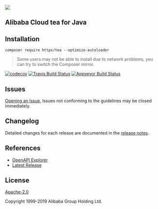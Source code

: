 
![](https://aliyunsdk-pages.alicdn.com/icons/AlibabaCloud.svg)

## Alibaba Cloud tea for Java

## Installation
```
composer require httpx/tea --optimize-autoloader
```
> Some users may not be able to install due to network problems, you can try to switch the Composer mirror.


[![codecov](https://codecov.io/gh/aliyun/tea-java/branch/master/graph/badge.svg)](https://codecov.io/gh/aliyun/tea-java)
[![Travis Build Status](https://travis-ci.org/aliyun/tea-java.svg?branch=master)](https://travis-ci.org/aliyun/tea-java)
[![Appveyor Build Status](https://ci.appveyor.com/api/projects/status/6jxpwmhyfipagtge/branch/master?svg=true)](https://ci.appveyor.com/project/aliyun/tea-java)


## Issues
[Opening an Issue](https://github.com/aliyun/tea-java/issues/new), Issues not conforming to the guidelines may be closed immediately.


## Changelog
Detailed changes for each release are documented in the [release notes](./ChangeLog.txt).

## References
* [OpenAPI Explorer](https://api.aliyun.com/)
* [Latest Release](https://github.com/aliyun/tea-java)

## License
[Apache-2.0](http://www.apache.org/licenses/LICENSE-2.0)

Copyright 1999-2019 Alibaba Group Holding Ltd.